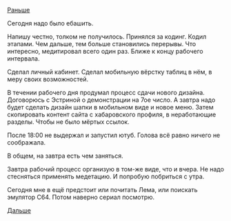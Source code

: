 [Раньше](2018.03.04.md)

Сегодня надо было ебашить.

Напишу честно, толком не получилось. Принялся за кодинг. Кодил этапами. Чем дальше, тем больше становились перерывы.
Что интересно, медитировал всего один раз. Ближе к концу рабочего интервала.

Сделал личный кабинет. Сделал мобильную вёрстку таблиц в нём, в меру своих возможностей.

В течении рабочего дня продумал процесс сдачи нового дизайна.
Договорюсь с Эстриной о демонстрации на 7ое число. А завтра надо будет сделать дизайн шапки в мобильном виде и новое меню. Затем скопировать контент сайта с хабаровского профиля, в неработающие разделы. Чтобы не было мёртых ссылок.

После 18:00 не выдержал и запустил ютуб. Голова всё равно ничего не соображала.

В общем, на завтра есть чем заняться.

Завтра рабочий процесс организую в том-же виде, что и вчера. Не надо стесняться применять медетацию. И попробую побриться с утра.

Сегодня мне в ещё предстоит или почитать Лема, или поискать эмулятор C64. Потом наверно сериал посмотрю.

[Дальше](2018.03.06.md)